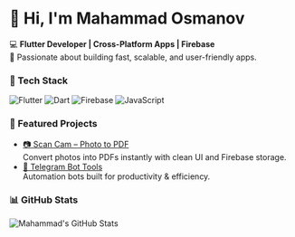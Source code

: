 # 👋 Hi, I'm Mahammad Osmanov  

💻 **Flutter Developer | Cross-Platform Apps | Firebase**  
🚀 Passionate about building fast, scalable, and user-friendly apps.  

### 🔧 Tech Stack
![Flutter](https://img.shields.io/badge/Flutter-02569B?logo=flutter&logoColor=white)
![Dart](https://img.shields.io/badge/Dart-0175C2?logo=dart&logoColor=white)
![Firebase](https://img.shields.io/badge/Firebase-FFCA28?logo=firebase&logoColor=black)
![JavaScript](https://img.shields.io/badge/JavaScript-F7DF1E?logo=javascript&logoColor=black)

### 📌 Featured Projects
- [📷 Scan Cam – Photo to PDF](https://github.com/mahammadosmanov/scan-cam)  
  Convert photos into PDFs instantly with clean UI and Firebase storage.  
- [🤖 Telegram Bot Tools](https://github.com/mahammadosmanov/telegram-bot-tools)  
  Automation bots built for productivity & efficiency.  

### 📊 GitHub Stats
![Mahammad's GitHub Stats](https://github-readme-stats.vercel.app/api?username=mahammadosmanov&show_icons=true&theme=tokyonight)  

